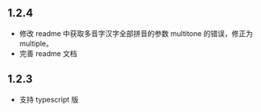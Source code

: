 ## 1.2.4

- 修改 readme 中获取多音字汉字全部拼音的参数 multitone 的错误，修正为 multiple。
- 完善 readme 文档

## 1.2.3

- 支持 typescript 版
